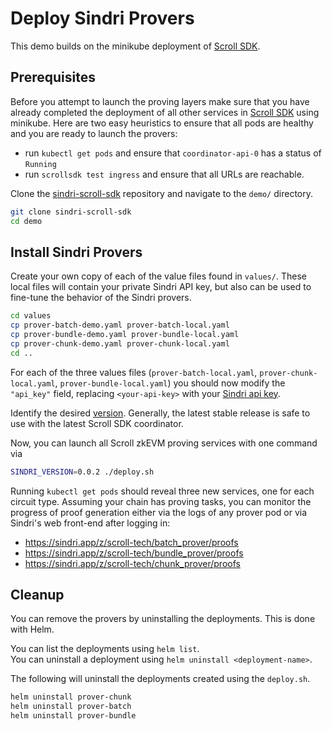 # Deploy Sindri Provers

This demo builds on the minikube deployment of [Scroll SDK](https://docs.scroll.io/en/sdk/guides/devnet-deployment/).


## Prerequisites

Before you attempt to launch the proving layers make sure that you have already completed the deployment of all other services in [Scroll SDK](https://docs.scroll.io/en/sdk/guides/devnet-deployment/) using minikube.
Here are two easy heuristics to ensure that all pods are healthy and you are ready to launch the provers:
* run `kubectl get pods` and ensure that `coordinator-api-0` has a status of `Running` 
* run `scrollsdk test ingress` and ensure that all URLs are reachable.

Clone the [sindri-scroll-sdk](https://github.com/Sindri-Labs/sindri-scroll-sdk) repository and navigate to the `demo/` directory.
```bash
git clone sindri-scroll-sdk
cd demo
```


## Install Sindri Provers

Create your own copy of each of the value files found in `values/`.
These local files will contain your private Sindri API key, but also can be used to fine-tune the behavior of the Sindri provers.
```bash
cd values
cp prover-batch-demo.yaml prover-batch-local.yaml
cp prover-bundle-demo.yaml prover-bundle-local.yaml
cp prover-chunk-demo.yaml prover-chunk-local.yaml
cd ..
```

For each of the three values files (`prover-batch-local.yaml`, `prover-chunk-local.yaml`, `prover-bundle-local.yaml`) you should now modify the `"api_key"` field, replacing `<your-api-key>` with your [Sindri api key](https://sindri.app/z/me/page/settings/api-keys).

Identify the desired [version](https://github.com/Sindri-Labs/sindri-scroll-sdk/pkgs/container/sindri-scroll-sdk%2Fhelm%2Fscroll-proving-sindri).
Generally, the latest stable release is safe to use with the latest Scroll SDK coordinator.

Now, you can launch all Scroll zkEVM proving services with one command via 
   ```bash
   SINDRI_VERSION=0.0.2 ./deploy.sh
   ```
Running `kubectl get pods` should reveal three new services, one for each circuit type.
Assuming your chain has proving tasks, you can monitor the progress of proof generation either via the logs of any prover pod or via Sindri's web front-end after logging in:
* https://sindri.app/z/scroll-tech/batch_prover/proofs
* https://sindri.app/z/scroll-tech/bundle_prover/proofs
* https://sindri.app/z/scroll-tech/chunk_prover/proofs

## Cleanup

You can remove the provers by uninstalling the deployments.
This is done with Helm.  

You can list the deployments using `helm list`.  
You can uninstall a deployment using `helm uninstall <deployment-name>`.  

The following will uninstall the deployments created using the `deploy.sh`.  

```bash
helm uninstall prover-chunk
helm uninstall prover-batch
helm uninstall prover-bundle
```
